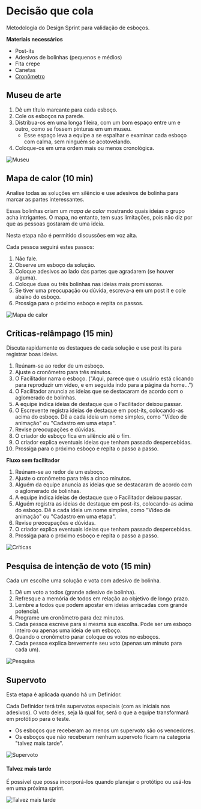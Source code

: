 # Decisão que cola

Metodologia do Design Sprint para validação de esboços.

**Materiais necessários**
- Post-its
- Adesivos de bolinhas (pequenos e médios)
- Fita crepe
- Canetas
- [Cronômetro](http://timeronline.com.br)

## Museu de arte

1. Dê um título marcante para cada esboço.
2. Cole os esboços na parede.
2. Distribua-os em uma longa fileira, com um bom espaço entre um e outro, como se fossem pinturas em um museu.
    - Esse espaço leva a equipe a se espalhar e examinar cada esboço com calma, sem ninguém se acotovelando.
3. Coloque-os em uma ordem mais ou menos cronológica.

![Museu](https://i.imgur.com/ZS2XNI7.jpg)

## Mapa de calor (10 min)

Analise todas as soluções em silêncio e use adesivos de bolinha para marcar as partes interessantes.

Essas bolinhas criam um *mapa de calor* mostrando quais ideias o grupo acha intrigantes. O mapa, no entanto, tem suas limitações, pois não diz por que as pessoas gostaram de uma ideia.

Nesta etapa não é permitido discussões em voz alta.

Cada pessoa seguirá estes passos:
1. Não fale.
2. Observe um esboço da solução.
3. Coloque adesivos ao lado das partes que agradarem (se houver alguma).
4. Coloque duas ou três bolinhas nas ideias mais promissoras.
5. Se tiver uma preocupação ou dúvida, escreva-a em um post it e cole abaixo do esboço.
6. Prossiga para o próximo esboço e repita os passos.

![Mapa de calor](https://i.imgur.com/SpSmhTp.jpg)

## Críticas-relâmpago (15 min)

Discuta rapidamente os destaques de cada solução e use post its para registrar boas ideias.

1. Reúnam-se ao redor de um esboço.
2. Ajuste o cronômetro para três minutos.
3. O Facilitador narra o esboço. ("Aqui, parece que o usuário está clicando para reproduzir um vídeo, e em seguida indo para a página da home...")
4. O Facilitador anuncia as ideias que se destacaram de acordo com o aglomerado de bolinhas.
5. A equipe indica ideias de destaque que o Facilitador deixou passar.
6. O Escrevente registra ideias de destaque em post-its, colocando-as acima do esboço. Dê a cada ideia um nome simples, como "Vídeo de animação" ou "Cadastro em uma etapa".
7. Revise preocupações e dúvidas.
8. O criador do esboço fica em silêncio até o fim.
9. O criador explica eventuais ideias que tenham passado despercebidas.
10. Prossiga para o próximo esboço e repita o passo a passo.

**Fluxo sem facilitador**
1. Reúnam-se ao redor de um esboço.
2. Ajuste o cronômetro para três a cinco minutos.
3. Alguém da equipe anuncia as ideias que se destacaram de acordo com o aglomerado de bolinhas.
4. A equipe indica ideias de destaque que o Facilitador deixou passar.
5. Alguém registra as ideias de destaque em post-its, colocando-as acima do esboço. Dê a cada ideia um nome simples, como "Vídeo de animação" ou "Cadastro em uma etapa".
6. Revise preocupações e dúvidas.
7. O criador explica eventuais ideias que tenham passado despercebidas.
8. Prossiga para o próximo esboço e repita o passo a passo.

![Críticas](https://i.imgur.com/9X6z0Bz.jpg)

## Pesquisa de intenção de voto (15 min)

Cada um escolhe uma solução e vota com adesivo de bolinha.

1. Dê um voto a todos (grande adesivo de bolinha).
2. Refresque a memória de todos em relação ao objetivo de longo prazo.
3. Lembre a todos que podem apostar em ideias arriscadas com grande potencial.
4. Programe um cronômetro para dez minutos.
5. Cada pessoa escreve para si mesma sua escolha. Pode ser um esboço inteiro ou apenas uma ideia de um esboço.
6. Quando o cronômetro parar coloque os votos no esboços.
7. Cada pessoa explica brevemente seu voto (apenas um minuto para cada um).

![Pesquisa](https://i.imgur.com/xhxPF80.jpg)

## Supervoto

Esta etapa é aplicada quando há um Definidor.

Cada Definidor terá três supervotos especiais (com as iniciais nos adesivos). O voto deles, seja lá qual for, será o que a equipe transformará em protótipo para o teste.

- Os esboços que receberam ao menos um supervoto são os vencedores.
- Os esboços que não receberam nenhum supervoto ficam na categoria "talvez mais tarde".

![Supervoto](https://i.imgur.com/Rx95yHY.jpg)

#### Talvez mais tarde
É possível que possa incorporá-los quando planejar o protótipo ou usá-los em uma próxima sprint.

![Talvez mais tarde](https://i.imgur.com/QqwdLzE.jpg)
